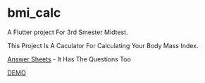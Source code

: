 # bmi_calc

A Flutter project For 3rd Smester Midtest.

This Project Is A Caculator For Calculating Your Body Mass Index.

[Answer Sheets]() - It Has The Questions Too

[DEMO](https://img.youtube.com/vi/)
